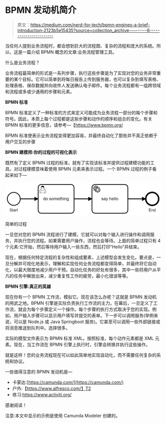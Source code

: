 # BPMN 发动机简介

> 原文：<https://medium.com/nerd-for-tech/bpmn-engines-a-brief-introduction-2123b5e15435?source=collection_archive---------6----------------------->

当任何人提到业务流程时，都会想到巨大的流程图、复杂的流程和庞大的系统。所以，这是一篇介绍 BPMN 概念的文章:业务流程管理工具。

什么是业务流程？

业务流程最简单的形式是一系列步骤，执行这些步骤是为了实现对您的业务非常重要的某个目标。它可以简单到将每日报告上传到服务器，也可以复杂到填写表格、处理表格、保存数据并向收件人发送确认电子邮件。每个业务流程都有一组跨领域和流程或多或少通用的步骤和元素。

**BPMN 标准**

BPMN 标准定义了一种标准的方式来定义可能成为业务流程一部分的每个步骤和符号。因此，本质上每个过程都是这些步骤和动作的顺序和组合的变化。有关 BPMN 标准的更多信息，请参考—【https://www.bpmn.org/ 

BPMN 标准使表示业务流程变得更加容易，并最终自动化了那些并不真正依赖于用户交互的步骤

**BPMN 建模师:你的过程的可视化表示**

既然有了定义 BPMN 过程的标准，就有了实现该标准并提供过程建模功能的工具。对过程建模意味着使用 BPMN 元素来表示过程。一个 BPMN 过程的例子看起来如下—

![](img/d54979b7540838f9ed5f978a97c56384.png)

简单的过程

一旦您对您的 BPMN 流程进行了建模，它就可以对每个输入进行操作和调用服务，并执行您的流程。如果需要用户操作，流程也会等待。上面的简单过程只有 4 个元素:它开始，然后等待用户输入一些东西，然后打印“Hello”并结束。

现在，根据任何特定流程的复杂性和组成要素，上述模型会发生变化。要点是，一旦分解并可视化地表示，理解和实现任何业务流程都变得简单，并最终将它自动化，以最大限度地减少用户干预。自动化任务的好处有很多，其中一些将用户从平凡的任务中解放出来，减少重复性工作的疲劳，最小化错误等等。

**BPMN 引擎:真正的英雄**

现在你有一个 BPMN 工作流，模拟它。现在该怎么办呢？这就是 BPMN 发动机的用武之地。BPMN 引擎是实际负责执行工作流的主力。在幕后，一旦定义了工作流，就会为每个步骤定义一个操作。每个步骤的执行方式取决于您的实现。例如，用户输入步骤可以显示用户填写并提交的表单。下一步可以调用服务(举例来说，可以是 Node.js 或 Java Springboot 服务)。它甚至可以调用一些外部链接或将消息推送到队列中。选择很多。

实际的模型文件表示为 BPMN 标准 XML。按照标准，每个动作元素都是 XML 元素。现在，当工作流在 BPMN 引擎上执行时，引擎会转换并执行这些操作。

就是这样！您的业务流程现在可以如此简单地实现自动化，而不需要任何复杂的系统和协议。

一些值得注意的 BPMN 发动机是—

*   卡蒙达:[https://camunda.com/](https://camunda.com/)
*   户外:【https://www.alfresco.com/】T2
*   练习:https://www.activiti.org/

感谢阅读！

注意:本文中显示的示例是使用 Camunda Modeler 创建的。